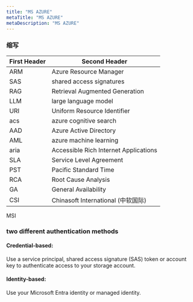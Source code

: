 ```yaml
---
title: "MS AZURE"
metaTitle: "MS AZURE"
metaDescription: "MS AZURE"
---
```




### 缩写
First Header | Second Header
------------ | -------------
ARM | Azure Resource Manager
SAS | shared access signatures
RAG | Retrieval Augmented Generation
LLM | large language model
URI | Uniform Resource Identifier
acs | azure cognitive search
AAD | Azure Active Directory
AML | azure machine learning
aria | Accessible Rich Internet Applications
SLA | Service Level Agreement
PST | Pacific Standard Time
RCA | Root Cause Analysis
GA |  General Availability
CSI | Chinasoft International (中软国际)

MSI


### two different authentication methods
#### Credential-based: 
Use a service principal, shared access signature (SAS) token or account key to authenticate access to your storage account.
#### Identity-based:
Use your Microsoft Entra identity or managed identity.


